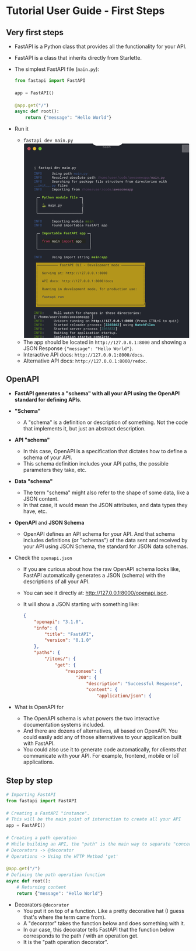 # Tutorial User Guide - First Steps

## Very first steps

- FastAPI is a Python class that provides all the functionality for your API.
- FastAPI is a class that inherits directly from Starlette.
- The simplest FastAPI file (`main.py`):

    ```py
    from fastapi import FastAPI

    app = FastAPI()

    @app.get("/")
    async def root():
        return {"message": "Hello World"}
    ```

- Run it
  - `fastapi dev main.py`
  ![fastapi dev main](<../img/fastapi dev main.png>)
  - The app should be located in `http://127.0.0.1:8000` and showing a JSON Response `{"message": "Hello World"}`. 
  - Interactive API docs: `http://127.0.0.1:8000/docs`.
  - Alternative API docs: `http://127.0.0.1:8000/redoc`.


## OpenAPI

- **FastAPI generates a "schema" with all your API using the OpenAPI standard for defining APIs**.
- **"Schema"**
  - A "schema" is a definition or description of something. Not the code that implements it, but just an abstract description.
- **API "schema"**
  - In this case, OpenAPI is a specification that dictates how to define a schema of your API.
  - This schema definition includes your API paths, the possible parameters they take, etc.
- **Data "schema"**
  - The term "schema" might also refer to the shape of some data, like a JSON content.
  - In that case, it would mean the JSON attributes, and data types they have, etc.
- **OpenAPI** and **JSON Schema**
  - OpenAPI defines an API schema for your API. And that schema includes definitions (or "schemas") of the data sent and received by your API using JSON Schema, the standard for JSON data schemas.
- Check the `openapi.json`
  - If you are curious about how the raw OpenAPI schema looks like, FastAPI automatically generates a JSON (schema) with the descriptions of all your API.
  - You can see it directly at: http://127.0.0.1:8000/openapi.json.
  - It will show a JSON starting with something like:

    ```json
    {
        "openapi": "3.1.0",
        "info": {
            "title": "FastAPI",
            "version": "0.1.0"
        },
        "paths": {
            "/items/": {
                "get": {
                    "responses": {
                        "200": {
                            "description": "Successful Response",
                            "content": {
                                "application/json": {
    ```

- What is OpenAPI for
  - The OpenAPI schema is what powers the two interactive documentation systems included.
  - And there are dozens of alternatives, all based on OpenAPI. You could easily add any of those alternatives to your application built with FastAPI.
  - You could also use it to generate code automatically, for clients that communicate with your API. For example, frontend, mobile or IoT applications.

## Step by step

```py
# Importing FastAPI
from fastapi import FastAPI

# Creating a FastAPI "instance".
# This will be the main point of interaction to create all your API
app = FastAPI()

# Creating a path operation
# While building an API, the "path" is the main way to separate "concerns" and "resources".
# Decorators -> @decorator
# Operations -> Using the HTTP Method 'get'

@app.get("/")
# Defining the path operation function
async def root():
    # Returning content
    return {"message": "Hello World"}
```

- Decorators `@decorator`
  - You put it on top of a function. Like a pretty decorative hat (I guess that's where the term came from).
  - A "decorator" takes the function below and does something with it.
  - In our case, this decorator tells FastAPI that the function below corresponds to the path / with an operation get.
  - It is the "path operation decorator".